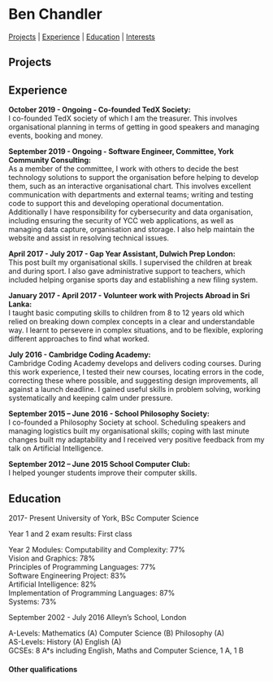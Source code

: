 # Ben Chandler

[Projects](#projects) | [Experience](#experience) | [Education](#education) | [Interests](#interests)

## Projects


## Experience

**October 2019 - Ongoing - Co-founded TedX Society:** <br>
I co-founded TedX society of which I am the treasurer. This involves organisational planning in terms of getting in good speakers and managing events, booking and money.

**September 2019 - Ongoing - Software Engineer, Committee, York Community Consulting:** <br>
As a member of the committee, I work with others to decide the best technology solutions to support the organisation before helping to develop them, such as an interactive organisational chart. This involves excellent communication with departments and external teams; writing and testing code to support this and developing operational documentation. Additionally I have responsibility for cybersecurity and data organisation, including ensuring the security of YCC web applications, as well as managing data capture, organisation and storage. I also help maintain the website and assist in resolving technical issues.

**April 2017 - July 2017 - Gap Year Assistant, Dulwich Prep London:** <br>
This post built my organisational skills. I supervised the children at break and during sport. I also gave administrative support to teachers, which included helping organise sports day and establishing a new filing system.

**January 2017 - April 2017 - Volunteer work with Projects Abroad in Sri Lanka:** <br>
I taught basic computing skills to children from 8 to 12 years old which relied on breaking down complex concepts in a clear and understandable way. I learnt to persevere in complex situations, and to be flexible, exploring different approaches to find what worked. 

**July 2016 - Cambridge Coding Academy:** <br>
Cambridge Coding Academy develops and delivers coding courses. During this work experience, I tested their new courses, locating errors in the code, correcting these where possible, and suggesting design improvements, all against a launch deadline. I gained useful skills in problem solving, working systematically and keeping calm under pressure.

**September 2015 – June 2016 -  School Philosophy Society:** <br>
I co-founded a Philosophy Society at school. Scheduling speakers and managing logistics built my organisational skills; coping with last minute changes built my adaptability and I received very positive feedback from my talk on Artificial Intelligence.

**September 2012 – June 2015  School Computer Club:** <br>
I helped younger students improve their computer skills. 


## Education

2017- Present	 University of York, BSc Computer Science 

Year 1 and 2 exam results: First class

Year 2 Modules:
Computability and Complexity:			77% <br>
Vision and Graphics:				78% <br>
Principles of Programming Languages:		77% <br>
Software Engineering Project:			83% <br>
Artificial Intelligence:				82% <br>
Implementation of Programming Languages:	87% <br>
Systems:						          73% <br>

September 2002 - July 2016	Alleyn’s School, London 


A-Levels:  Mathematics (A) Computer Science (B) Philosophy (A) <br>
AS-Levels:  History	 (A) English (A) <br>
GCSEs: 8 A*s including English, Maths and Computer Science, 1 A, 1 B


#### Other qualifications
